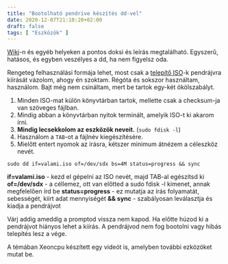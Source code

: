 ```yaml
---
title: "Bootolható pendrive készítés dd-vel"
date: 2020-12-07T21:10:20+02:00
draft: false
tags: [ "Eszközök" ]
---
```


[Wiki](https://wiki.archlinux.org/title/USB_flash_installation_medium#Using_basic_command_line_utilities)-n és egyéb helyeken a pontos doksi és leírás megtalálható. Egyszerű, hatásos, és egyben veszélyes a dd, ha nem figyelsz oda.

Rengeteg felhasználási formája lehet, most csak a [telepítő ISO](https://magyarchlinux.org/letoltes/)-k pendrájvra kiírását vázolom, ahogy én szoktam. Régóta és sokszor használtam, használom. Bajt még nem csináltam, mert be tartok egy-két ökölszabályt.

1. Minden ISO-mat külön könyvtárban tartok, mellette csak a checksum-ja van szöveges fájlban.
2. Mindig abban a könyvtárban nyitok terminált, amelyik ISO-t ki akarom írni.
3. **Mindig lecsekkolom az eszközök neveit.** (`sudo fdisk -l`)
4. Használom a `TAB`-ot a fájlnév kiegészítésére.
5. Mielőtt entert nyomok az írásra, kétszer minimum átnézem a céleszköz nevét.

`sudo dd if=valami.iso of=/dev/sdx bs=4M status=progress && sync`

**if=valami.iso** - kezd el gépelni az ISO nevét, majd TAB-al egészítsd ki
**of=/dev/sdx** - a céllemez, ott van előtted a sudo fdisk -l kimenet, annak megfelelően írd be
**status=progress** - ez mutatja az írás folyamatát, sebességét, kiírt adat mennyiségét
**&& sync** - szabályosan leválasztja és kiadja a pendrájvot

Várj addig ameddig a promptod vissza nem kapod. Ha előtte húzod ki a pendrájvot hiányos lehet a kiírás. A pendrájvod nem fog bootolni vagy hibás telepítés lesz a vége.

A témában Xeoncpu készített egy videót is, amelyben további ezközöket mutat be.
